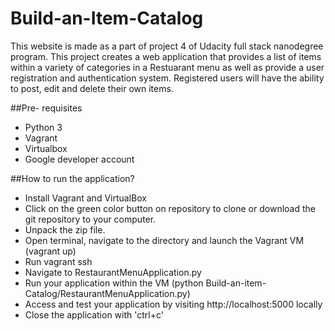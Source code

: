 # Build-an-Item-Catalog
This website is made as a part of project 4 of Udacity full stack nanodegree program. This project creates a web application that provides a list of items within a variety of categories in a Restuarant menu as well as provide a user registration and authentication system. Registered users will have the ability to post, edit and delete their own items.

##Pre- requisites
- Python 3
- Vagrant
- Virtualbox
- Google developer account

##How to run the application?

- Install Vagrant and VirtualBox
- Click on the green color button on repository to clone or download the git repository to your computer.
- Unpack the zip file.
- Open terminal, navigate to the directory and launch the Vagrant VM (vagrant up)
- Run vagrant ssh
- Navigate to RestaurantMenuApplication.py
- Run your application within the VM (python Build-an-item-Catalog/RestaurantMenuApplication.py)
- Access and test your application by visiting http://localhost:5000 locally
- Close the application with 'ctrl+c'
